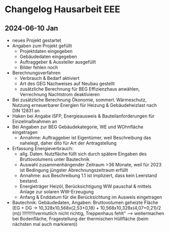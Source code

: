 # Changelog Hausarbeit EEE 


## 2024-06-10 Jan

- neues Projekt gestartet
- Angaben zum Projekt gefüllt
    - Projektdaten eingegeben
    - Gebäudedaten eingegeben
    - Auftraggeber & Aussteller ausgefüllt
    - Bilder fehlen noch
- Berechnungsverfahren
    - Verbrauch & Bedarf aktiviert
    - Art des GEG Nachweises auf Neubau gestellt
    - zusätzliche Berechnung für BEG Effizienzhaus anwählen, Verrechnung Nachtstrom deaktivieren
- Bei zusätzliche Berechnung Ökonomie, sommerl. Wärmeschutz, Nutzung erneuerbarer Energien für Heizung & Gebäudeheizlast nach DIN 12831 an
- Haken bei Angabe iSFP, Energieausweis & Bauteilanforderungen für Einzelmaßnahmen an
- Bei Angaben zur BEG Gebäudekategorie, WE und WOhnfläche eingetragen
    - Annahme: Auftraggeber ist Eigentümer, weil Beschreibung das nahelegt, daher dito für Art der Antragstellung
- Erfassung Energieverbrauch:
    - allg. Daten: Nutzfläche füllt sich durch spätere Eingaben des Bruttovolumens unter Bautechnik
    - Auswahl zusammenhängender Zeitraum >36 Monate, weil für 2023 ist Bedingung jüngster Abrechnungszeitraum erfüllt
    - Annahme: aus Beschreibung 1.1 ist impliziert, dass kein Leerstand bestand.
    - Energieträger Heizöl, Berücksichtigung WW pauschal & mittels Anlage zur solaren WW-Erzeugung
    - Anfang & Enddatum für die Berücksichtung im Ausweis eingetragen
- Bautechnik:
    Gebäudedaten, Angaben: Bruttovolumen geheizte Fläche (EG + DG -> 10,328x10,568x(2,53+0,18) + 10,568x10,328x(4,07+0,21)/2 (m)) !!!!!!!!!!vermutlich nicht richtig, Treppenhaus fehlt"
--> weitermachen bei Bodenfläche, Fragestellung der thermischen Hüllfläche (beim nächsten mal auch markieren))